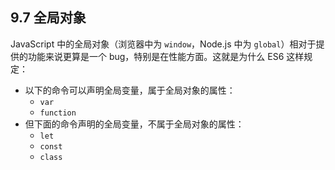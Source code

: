 ## 9.7 全局对象

JavaScript 中的全局对象（浏览器中为 `window`，Node.js 中为 `global`）相对于提供的功能来说更算是一个 bug，特别是在性能方面。这就是为什么 ES6 这样规定：

* 以下的命令可以声明全局变量，属于全局对象的属性：
  * `var` 
  * `function`
* 但下面的命令声明的全局变量，不属于全局对象的属性：
  * `let`
  * `const`
  * `class`